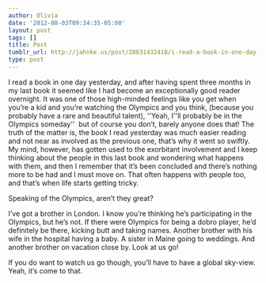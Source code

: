```yaml
---
author: Olivia
date: '2012-08-03T09:34:35-05:00'
layout: post
tags: []
title: Post
tumblr_url: http://jahnke.us/post/28631432418/i-read-a-book-in-one-day-yesterday-and-after
type: post
---
```


I read a book in one day yesterday, and after having spent three months in my last book it seemed like I had become an exceptionally good reader overnight. It was one of those high-minded feelings like you get when you’re a kid and you’re watching the Olympics and you think, (because you probably have a rare and beautiful talent), ''Yeah, I''ll probably be in the Olympics someday''  but of course you don’t, barely anyone does that! The truth of the matter is, the book I read yesterday was much easier reading and not near as involved as the previous one, that’s why it went so swiftly. My mind, however, has gotten used to the exorbitant involvement and I keep thinking about the people in this last book and wondering what happens with them, and then I remember that it’s been concluded and there’s nothing more to be had and I must move on. That often happens with people too, and that’s when life starts getting tricky. 

Speaking of the Olympics, aren’t they great?

I’ve got a brother in London. I know you’re thinking he’s participating in the Olympics, but he’s not. If there were Olympics for being a dobro player, he’d definitely be there, kicking butt and taking names. Another brother with his wife in the hospital having a baby. A sister in Maine going to weddings. And another brother on vacation close by. Look at us go! 

If you do want to watch us go though, you’ll have to have a global sky-view. Yeah, it’s come to that. 
